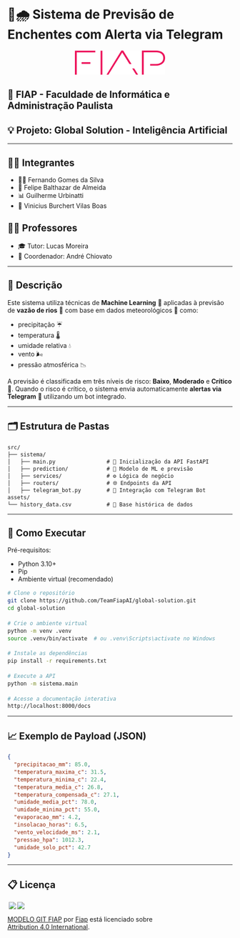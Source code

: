 
# 🤖🌧️ Sistema de Previsão de Enchentes com Alerta via Telegram

<p align="center">
<a href="https://www.fiap.com.br/">
<img src="assets/logo-fiap.png" alt="FIAP - Faculdade de Informática e Administração Paulista" border="0" width="40%" height="40%">
</a>
</p>

## 🏫 FIAP - Faculdade de Informática e Administração Paulista

## 💡 Projeto: Global Solution - Inteligência Artificial

---

## 👨‍🎓 Integrantes
- 👨‍💻 Fernando Gomes da Silva
- 🧠 Felipe Balthazar de Almeida
- 📊 Guilherme Urbinatti
- 🔧 Vinicius Burchert Vilas Boas

## 👩‍🏫 Professores
- 🎓 Tutor: Lucas Moreira
- 🧭 Coordenador: André Chiovato

---

## 📜 Descrição

Este sistema utiliza técnicas de **Machine Learning** 🤖 aplicadas à previsão de **vazão de rios** 🌊 com base em dados meteorológicos 📡 como:

- precipitação ☔
- temperatura 🌡️
- umidade relativa 💧
- vento 🌬️
- pressão atmosférica 📉

A previsão é classificada em três níveis de risco: **Baixo**, **Moderado** e **Crítico** 🚨. Quando o risco é crítico, o sistema envia automaticamente **alertas via Telegram** 📲 utilizando um bot integrado.

---

## 🗂️ Estrutura de Pastas

```
src/
├── sistema/
│   ├── main.py                # 🚀 Inicialização da API FastAPI
│   ├── prediction/            # 🧠 Modelo de ML e previsão
│   ├── services/              # ⚙️ Lógica de negócio
│   ├── routers/               # 🌐 Endpoints da API
│   ├── telegram_bot.py        # 📲 Integração com Telegram Bot
assets/
└── history_data.csv           # 📁 Base histórica de dados
```

---

## 🔧 Como Executar

Pré-requisitos:
- Python 3.10+
- Pip
- Ambiente virtual (recomendado)

```bash
# Clone o repositório
git clone https://github.com/TeamFiapAI/global-solution.git
cd global-solution

# Crie o ambiente virtual
python -m venv .venv
source .venv/bin/activate  # ou .venv\Scripts\activate no Windows

# Instale as dependências
pip install -r requirements.txt

# Execute a API
python -m sistema.main

# Acesse a documentação interativa
http://localhost:8000/docs
```

---

## 📈 Exemplo de Payload (JSON)

```json
{
  "precipitacao_mm": 85.0,
  "temperatura_maxima_c": 31.5,
  "temperatura_minima_c": 22.4,
  "temperatura_media_c": 26.8,
  "temperatura_compensada_c": 27.1,
  "umidade_media_pct": 78.0,
  "umidade_minima_pct": 55.0,
  "evaporacao_mm": 4.2,
  "insolacao_horas": 6.5,
  "vento_velocidade_ms": 2.1,
  "pressao_hpa": 1012.3,
  "umidade_solo_pct": 42.7
}
```

---

## 📋 Licença

<img style="height:22px!important;margin-left:3px;vertical-align:text-bottom;" src="https://mirrors.creativecommons.org/presskit/icons/cc.svg?ref=chooser-v1"><img style="height:22px!important;margin-left:3px;vertical-align:text-bottom;" src="https://mirrors.creativecommons.org/presskit/icons/by.svg?ref=chooser-v1"><p xmlns:cc="http://creativecommons.org/ns#" xmlns:dct="http://purl.org/dc/terms/"><a property="dct:title" rel="cc:attributionURL" href="https://github.com/agodoi/template">MODELO GIT FIAP</a> por <a rel="cc:attributionURL dct:creator" property="cc:attributionName" href="https://fiap.com.br">Fiap</a> está licenciado sobre <a href="http://creativecommons.org/licenses/by/4.0/?ref=chooser-v1" target="_blank" rel="license noopener noreferrer" style="display:inline-block;">Attribution 4.0 International</a>.</p>
